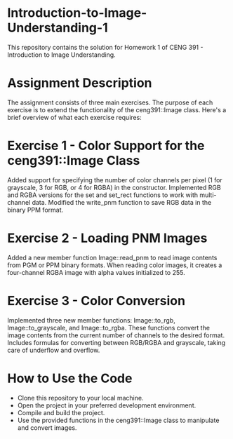 # Introduction-to-Image-Understanding-1
This repository contains the solution for Homework 1 of CENG 391 - Introduction to Image Understanding.

# Assignment Description
The assignment consists of three main exercises. The purpose of each exercise is to extend the functionality of the ceng391::Image class. Here's a brief overview of what each exercise requires:

# Exercise 1 - Color Support for the ceng391::Image Class
Added support for specifying the number of color channels per pixel (1 for grayscale, 3 for RGB, or 4 for RGBA) in the constructor.
Implemented RGB and RGBA versions for the set and set_rect functions to work with multi-channel data.
Modified the write_pnm function to save RGB data in the binary PPM format.
# Exercise 2 - Loading PNM Images
Added a new member function Image::read_pnm to read image contents from PGM or PPM binary formats.
When reading color images, it creates a four-channel RGBA image with alpha values initialized to 255.
# Exercise 3 - Color Conversion
Implemented three new member functions: Image::to_rgb, Image::to_grayscale, and Image::to_rgba.
These functions convert the image contents from the current number of channels to the desired format.
Includes formulas for converting between RGB/RGBA and grayscale, taking care of underflow and overflow.
# How to Use the Code
* Clone this repository to your local machine.
* Open the project in your preferred development environment.
* Compile and build the project.
* Use the provided functions in the ceng391::Image class to manipulate and convert images.

